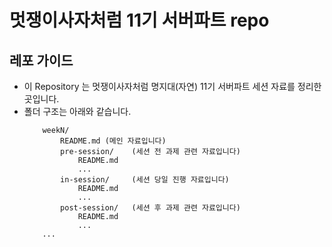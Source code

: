 # 멋쟁이사자처럼 11기 서버파트 repo

## 레포 가이드

- 이 Repository 는 멋쟁이사자처럼 명지대(자연) 11기 서버파트 세션 자료를 정리한 곳입니다.
- 폴더 구조는 아래와 같습니다.
    ```text
        weekN/
            README.md (메인 자료입니다)
            pre-session/    (세션 전 과제 관련 자료입니다)
                README.md
                ...
            in-session/     (세션 당일 진행 자료입니다)
                README.md
                ...
            post-session/   (세션 후 과제 관련 자료입니다)
                README.md
                ...
        ...
    ```

